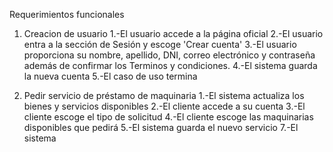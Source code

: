 Requerimientos funcionales

1) Creacion de usuario
   1.-El usuario accede a la página oficial 
   2.-El usuario entra a la sección de Sesión y escoge 'Crear cuenta'
   3.-El usuario proporciona su nombre, apellido, DNI, correo electrónico y contraseña además de confirmar los Terminos y condiciones.
   4.-El sistema guarda la nueva cuenta
   5.-El caso de uso termina

2) Pedir servicio de préstamo de maquinaria
   1.-El sistema actualiza los bienes y servicios disponibles
   2.-El cliente accede a su cuenta
   3.-El cliente escoge el tipo de solicitud
   4.-El cliente escoge las maquinarias disponibles que pedirá
   5.-El sistema guarda el nuevo servicio
   7.-El sistema 
   
